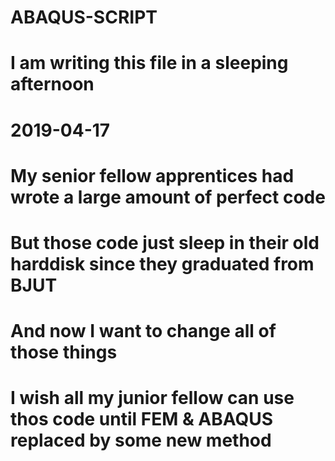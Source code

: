 # ABAQUS-SCRIPT

# I am writing this file in a sleeping afternoon
# 2019-04-17

# My senior fellow apprentices had wrote a large amount of  perfect code
# But those code just sleep in their old harddisk since they graduated from BJUT
# And now I want to change all of those things
# I wish all my junior fellow can use thos code until FEM & ABAQUS replaced by some new method
